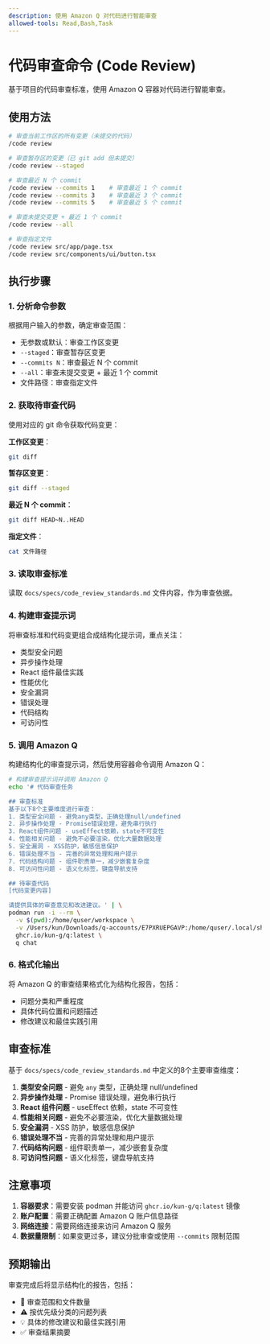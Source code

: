 ```yaml
---
description: 使用 Amazon Q 对代码进行智能审查
allowed-tools: Read,Bash,Task
---
```


# 代码审查命令 (Code Review)

基于项目的代码审查标准，使用 Amazon Q 容器对代码进行智能审查。

## 使用方法

```bash
# 审查当前工作区的所有变更（未提交的代码）
/code review

# 审查暂存区的变更（已 git add 但未提交）
/code review --staged

# 审查最近 N 个 commit
/code review --commits 1    # 审查最近 1 个 commit
/code review --commits 3    # 审查最近 3 个 commit
/code review --commits 5    # 审查最近 5 个 commit

# 审查未提交变更 + 最近 1 个 commit
/code review --all

# 审查指定文件
/code review src/app/page.tsx
/code review src/components/ui/button.tsx
```

## 执行步骤

### 1. 分析命令参数

根据用户输入的参数，确定审查范围：

- 无参数或默认：审查工作区变更
- `--staged`：审查暂存区变更
- `--commits N`：审查最近 N 个 commit
- `--all`：审查未提交变更 + 最近 1 个 commit
- 文件路径：审查指定文件

### 2. 获取待审查代码

使用对应的 git 命令获取代码变更：

**工作区变更**：

```bash
git diff
```

**暂存区变更**：

```bash
git diff --staged
```

**最近 N 个 commit**：

```bash
git diff HEAD~N..HEAD
```

**指定文件**：

```bash
cat 文件路径
```

### 3. 读取审查标准

读取 `docs/specs/code_review_standards.md` 文件内容，作为审查依据。

### 4. 构建审查提示词

将审查标准和代码变更组合成结构化提示词，重点关注：

- 类型安全问题
- 异步操作处理
- React 组件最佳实践
- 性能优化
- 安全漏洞
- 错误处理
- 代码结构
- 可访问性

### 5. 调用 Amazon Q

构建结构化的审查提示词，然后使用容器命令调用 Amazon Q：

```bash
# 构建审查提示词并调用 Amazon Q
echo '# 代码审查任务

## 审查标准
基于以下8个主要维度进行审查：
1. 类型安全问题 - 避免any类型，正确处理null/undefined
2. 异步操作处理 - Promise错误处理，避免串行执行
3. React组件问题 - useEffect依赖，state不可变性
4. 性能相关问题 - 避免不必要渲染，优化大量数据处理
5. 安全漏洞 - XSS防护，敏感信息保护
6. 错误处理不当 - 完善的异常处理和用户提示
7. 代码结构问题 - 组件职责单一，减少嵌套复杂度
8. 可访问性问题 - 语义化标签，键盘导航支持

## 待审查代码
[代码变更内容]

请提供具体的审查意见和改进建议。' | \
podman run -i --rm \
  -v $(pwd):/home/quser/workspace \
  -v /Users/kun/Downloads/q-accounts/E7PXRUEPGAVP:/home/quser/.local/share/amazon-q \
  ghcr.io/kun-g/q:latest \
  q chat
```

### 6. 格式化输出

将 Amazon Q 的审查结果格式化为结构化报告，包括：

- 问题分类和严重程度
- 具体代码位置和问题描述
- 修改建议和最佳实践引用

## 审查标准

基于 `docs/specs/code_review_standards.md` 中定义的8个主要审查维度：

1. **类型安全问题** - 避免 `any` 类型，正确处理 null/undefined
2. **异步操作处理** - Promise 错误处理，避免串行执行
3. **React 组件问题** - useEffect 依赖，state 不可变性
4. **性能相关问题** - 避免不必要渲染，优化大量数据处理
5. **安全漏洞** - XSS 防护，敏感信息保护
6. **错误处理不当** - 完善的异常处理和用户提示
7. **代码结构问题** - 组件职责单一，减少嵌套复杂度
8. **可访问性问题** - 语义化标签，键盘导航支持

## 注意事项

1. **容器要求**：需要安装 podman 并能访问 `ghcr.io/kun-g/q:latest` 镜像
2. **账户配置**：需要正确配置 Amazon Q 账户信息路径
3. **网络连接**：需要网络连接来访问 Amazon Q 服务
4. **数据量限制**：如果变更过多，建议分批审查或使用 `--commits` 限制范围

## 预期输出

审查完成后将显示结构化的报告，包括：

- 📁 审查范围和文件数量
- ⚠️ 按优先级分类的问题列表
- 💡 具体的修改建议和最佳实践引用
- ✅ 审查结果摘要

